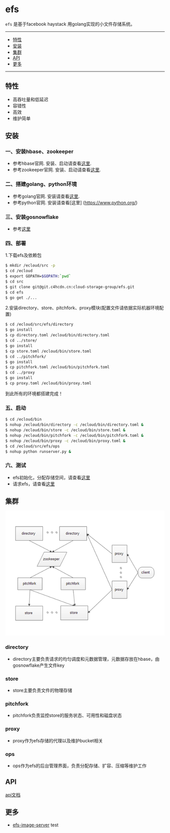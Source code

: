 efs
==============
`efs` 是基于facebook haystack 用golang实现的小文件存储系统。

---------------------------------------
  * [特性](#特性)
  * [安装](#安装)
  * [集群](#集群)
  * [API](#API)
  * [更多](#更多)

---------------------------------------

## 特性
 * 高吞吐量和低延迟
 * 容错性
 * 高效
 * 维护简单

## 安装

### 一、安装hbase、zookeeper

 * 参考hbase官网. 安装、启动请查看[这里](https://hbase.apache.org/).
 * 参考zookeeper官网. 安装、启动请查看[这里](http://zookeeper.apache.org/).

### 二、搭建golang、python环境

 * 参考golang官网. 安装请查看[这里](https://golang.org/doc/install).
 * 参考python官网. 安装请查看[这里]
(https://www.python.org/)

### 三、安装gosnowflake

 * 参考[这里](https://github.com/Terry-Mao/gosnowflake)

### 四、部署
1.下载efs及依赖包
```sh
$ mkdir /ecloud/src -p
$ cd /ecloud
$ export GOPATH=$GOPATH:`pwd`
$ cd src
$ git clone git@git.c4hcdn.cn:cloud-storage-group/efs.git
$ cd efs
$ go get ./...
```

2.安装directory、store、pitchfork、proxy模块(配置文件请依据实际机器环境配置)
```sh
$ cd /ecloud/src/efs/directory
$ go install
$ cp directory.toml /ecloud/bin/directory.toml
$ cd ../store/
$ go install
$ cp store.toml /ecloud/bin/store.toml
$ cd ../pitchfork/
$ go install
$ cp pitchfork.toml /ecloud/bin/pitchfork.toml
$ cd ../proxy
$ go install
$ cp proxy.toml /ecloud/bin/proxy.toml

```
到此所有的环境都搭建完成！

### 五、启动
```sh
$ cd /ecloud/bin
$ nohup /ecloud/bin/directory -c /ecloud/bin/directory.toml &
$ nohup /ecloud/bin/store -c /ecloud/bin/store.toml &
$ nohup /ecloud/bin/pitchfork -c /ecloud/bin/pitchfork.toml &
$ nohup /ecloud/bin/proxy -c /ecloud/bin/proxy.toml &
$ cd /ecloud/src/efs/ops
$ nohup python runserver.py &
```

### 六、测试
 * efs初始化，分配存储空间，请查看[这里](http://git.c4hcdn.cn:85/cloud-storage-group/efs/tree/master/ops/README.md)
 * 请求efs，请查看[这里](http://git.c4hcdn.cn:85/cloud-storage-group/efs/tree/master/doc/proxy.md)

## 集群

![Aaron Swartz](doc/efs_server.png?raw=true)

### directory

 * directory主要负责请求的均匀调度和元数据管理，元数据存放在hbase，由gosnowflake产生文件key

### store

 * store主要负责文件的物理存储

### pitchfork

 * pitchfork负责监控store的服务状态、可用性和磁盘状态

### proxy

 * proxy作为efs存储的代理以及维护bucket相关

### ops

 * ops作为efs的后台管理界面，负责分配存储、扩容、压缩等维护工作
 
## API
[api文档](http://git.c4hcdn.cn:85/cloud-storage-group/efs/tree/master/doc)

## 更多

 * [efs-image-server](https://github.com/jackminicloud/efs-image-server) 
test
